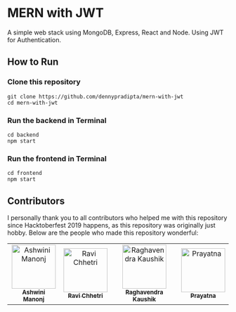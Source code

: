 # MERN with JWT

A simple web stack using MongoDB, Express, React and Node. Using JWT for Authentication.

## How to Run

### Clone this repository
```
git clone https://github.com/dennypradipta/mern-with-jwt
cd mern-with-jwt
```

### Run the backend in Terminal
```
cd backend
npm start
```

### Run the frontend in Terminal
```
cd frontend
npm start
```

## Contributors

I personally thank you to all contributors  who helped me with this repository since Hacktoberfest 2019 happens, as this repository was originally just hobby. Below are the people who made this repository wonderful:

<table>
  <tr>
    <td align="center"><a href="https://github.com/ashwinimanoj">
      <img src="https://avatars3.githubusercontent.com/u/2707831?s=400&v=4" width="100px;" alt="Ashwini Manonj"/>
      <br />
      <sub>
        <b>Ashwini Manonj</b>
      </sub>
    </td>
    <td align="center"><a href="https://github.com/imravichhetri">
      <img src="https://avatars1.githubusercontent.com/u/25681567?s=400&v=4" width="100px;" alt="Ravi Chhetri"/>
      <br />
      <sub>
        <b>Ravi Chhetri</b>
      </sub>
    </td>
    <td align="center"><a href="https://github.com/rakaar">
      <img src="https://avatars3.githubusercontent.com/u/44907757?s=400&v=4" width="100px;" alt="Raghavendra Kaushik"/>
      <br />
      <sub>
        <b>Raghavendra Kaushik</b>
      </sub>
    </td>
    <td align="center"><a href="https://github.com/prayatna">
      <img src="https://avatars2.githubusercontent.com/u/4844401?s=400&v=4" width="100px;" alt="Prayatna"/>
      <br />
      <sub>
        <b>Prayatna</b>
      </sub>
    </td>
  </tr>
</table>